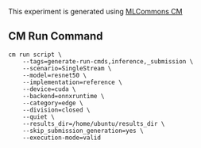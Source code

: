 This experiment is generated using [MLCommons CM](https://github.com/mlcommons/ck)
## CM Run Command
```
cm run script \
	--tags=generate-run-cmds,inference,_submission \
	--scenario=SingleStream \
	--model=resnet50 \
	--implementation=reference \
	--device=cuda \
	--backend=onnxruntime \
	--category=edge \
	--division=closed \
	--quiet \
	--results_dir=/home/ubuntu/results_dir \
	--skip_submission_generation=yes \
	--execution-mode=valid
```